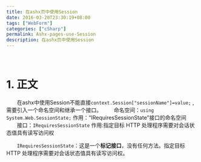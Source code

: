 ```yaml
---
title: 在ashx页中使用Session
date: 2016-03-20T23:30:19+08:00
tags: ["WebForm"]
categories: ["cSharp"]
permalink: Ashx-pages-use-Session
description: 在ashx页中使用Session
---
```

　　
# 1. 正文
　　在ashx中使用Session不能直接`context.Session["sessionName"]=value;` ,需要引入一个命名空间和继承一个接口。
　　命名空间：`using System.Web.SessionState;`  作用：“IRequiresSessionState”接口的命名空间
　　接口：`IRequiresSessionState`    作用:指定目标 HTTP 处理程序需要对会话状态值具有读写访问权<!--more-->

　　`IRequiresSessionState`：这是一个**标记接口**，没有任何方法。指定目标 HTTP 处理程序需要对会话状态值具有读写访问权。
